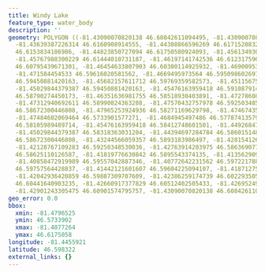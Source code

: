 ```yaml
---
title: Windy Lake
feature_type: water_body
description: ''
geometry: POLYGON ((-81.43090070820138 46.60842611094495, -81.43090070820138 46.61219967691249,
  -81.43639387226314 46.6160908914555, -81.44308866596269 46.61715208326063, -81.44772352314021
  46.6153834186986, -81.44823850727094 46.61750580924093, -81.45613493061006 46.6166804450262,
  -81.45767988300229 46.61444010731187, -81.46197141742536 46.61231759661221, -81.46420301532551
  46.60795439671301, -81.46454633807903 46.60300114925932, -81.46900953387933 46.59887309707609,
  -81.471584454533 46.59616020581562, -81.4669495973564 46.59509860269777, -81.46540464496418
  46.59450881420163, -81.45682157611712 46.59769359582573, -81.45115675067903 46.59757564428837,
  -81.45029844379387 46.59450881420163, -81.45476163959418 46.59108791434181, -81.46059812640947
  46.58790274450173, -81.46351636981755 46.58518930403891, -81.47278608417169 46.58365556021793,
  -81.47312940692611 46.58990824363288, -81.47570432757978 46.59250348530036, -81.47845090961067
  46.58672300446808, -81.47965253924936 46.58271169629798, -81.4746743593183 46.57917206024498,
  -81.47484602069464 46.5733901577271, -81.4684945497486 46.57787413579268, -81.46471799945624
  46.58105989489714, -81.45476163959418 46.58412748601501, -81.44926847553241 46.58766679854932,
  -81.45029844379387 46.58318363031204, -81.44394697284784 46.58601514812359, -81.43381895160856
  46.58672300446808, -81.43244566059357 46.5893183986497, -81.4281541261705 46.58872854724819,
  -81.42128767109283 46.59250348530036, -81.42763914203975 46.58636907745126, -81.42111600971651
  46.58625110126587, -81.41819776630842 46.5895543374135, -81.41356290913092 46.59321125691478,
  -81.40858472919989 46.59557042887346, -81.40772642231562 46.59722178813636, -81.41201795673871
  46.59757564428837, -81.41442121601607 46.59604225094107, -81.41871275043917 46.59568838477565,
  -81.42042936420859 46.59887309707609, -81.42386259174739 46.60229350550825, -81.42317594623945
  46.60441640903235, -81.42660917377829 46.60512402505433, -81.4269524965318 46.6088978210683,
  -81.42901243305475 46.60901574795757, -81.43090070820138 46.60842611094495))
geo_error: 0.0
bbox:
  xmin: -81.4796525
  ymin: 46.5733902
  xmax: -81.4077264
  ymax: 46.6175058
longitude: -81.4455921
latitude: 46.598322
external_links: {}
---
```

